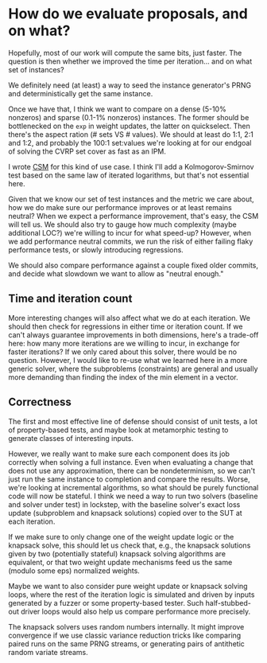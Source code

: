 How do we evaluate proposals, and on what?
==========================================

Hopefully, most of our work will compute the same bits, just
faster. The question is then whether we improved the time per
iteration... and on what set of instances?

We definitely need (at least) a way to seed the instance generator's
PRNG and deterministically get the same instance.

Once we have that, I think we want to compare on a dense (5-10%
nonzeros) and sparse (0.1-1% nonzeros) instances.  The former should
be bottlenecked on the `exp` in weight updates, the latter on
quickselect.  Then there's the aspect ration (# sets VS # values).  We
should at least do 1:1, 2:1 and 1:2, and probably the 100:1 set:values
we're looking at for our endgoal of solving the CVRP set cover as fast
as an IPM.

I wrote [CSM](https://github.com/pkhuong/csm) for this kind of use
case.  I think I'll add a Kolmogorov-Smirnov test based on the same
law of iterated logarithms, but that's not essential here.

Given that we know our set of test instances and the metric we care
about, how we do make sure our performance improves or at least
remains neutral?  When we expect a performance improvement, that's
easy, the CSM will tell us.  We should also try to gauge how much
complexity (maybe additional LOC?) we're willing to incur for what
speed-up?  However, when we add performance neutral commits, we run
the risk of either failing flaky performance tests, or slowly
introducing regressions.

We should also compare performance against a couple fixed older
commits, and decide what slowdown we want to allow as "neutral
enough."

Time and iteration count
------------------------

More interesting changes will also affect what we do at each
iteration.  We should then check for regressions in either time or
iteration count.  If we can't always guarantee improvements in both
dimensions, here's a trade-off here: how many more iterations are we
willing to incur, in exchange for faster iterations?  If we only cared
about this solver, there would be no question.  However, I would like
to re-use what we learned here in a more generic solver, where the
subproblems (constraints) are general and usually more demanding than
finding the index of the min element in a vector.

Correctness
-----------

The first and most effective line of defense should consist of unit
tests, a lot of property-based tests, and maybe look at metamorphic
testing to generate classes of interesting inputs.

However, we really want to make sure each component does its job
correctly when solving a full instance.  Even when evaluating a change
that does not use any approximation, there can be nondeterminism, so
we can't just run the same instance to completion and compare the
results.  Worse, we're looking at incremental algorithms, so what
should be purely functional code will now be stateful.  I think we
need a way to run two solvers (baseline and solver under test) in
lockstep, with the baseline solver's exact loss update (subproblem and
knapsack solutions) copied over to the SUT at each iteration.

If we make sure to only change one of the weight update logic or the
knapsack solve, this should let us check that, e.g., the knapsack
solutions given by two (potentially stateful) knapsack solving
algorithms are equivalent, or that two weight update mechanisms feed
us the same (modulo some eps) normalized weights.

Maybe we want to also consider pure weight update or knapsack solving
loops, where the rest of the iteration logic is simulated and driven
by inputs generated by a fuzzer or some property-based tester.  Such
half-stubbed-out driver loops would also help us compare performance
more precisely.

The knapsack solvers uses random numbers internally. It might improve
convergence if we use classic variance reduction tricks like comparing
paired runs on the same PRNG streams, or generating pairs of
antithetic random variate streams.
